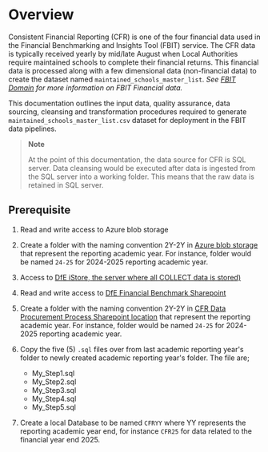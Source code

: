 # Overview

Consistent Financial Reporting (CFR) is one of the four financial data used in the Financial Benchmarking and Insights Tool (FBIT) service. The CFR data is typically received yearly by mid/late August when Local Authorities require maintained schools to complete their financial returns. This financial data is processed along with a few dimensional data (non-financial data) to create the dataset named `maintained_schools_master_list`. _See [FBIT Domain](/documentation/data/1_Domain.md) for more information on FBIT Financial data._

This documentation outlines the input data, quality assurance, data sourcing, cleansing and transformation procedures required to generate `maintained_schools_master_list.csv` dataset for deployment in the FBIT data pipelines.

> **Note**
>
> At the point of this documentation, the data source for CFR is SQL server.
> Data cleansing would be executed after data is ingested from the SQL server into a working folder. This means that the raw data is retained in SQL server.

## Prerequisite

1. Read and write access to Azure blob storage
2. Create a folder with the naming convention 2Y-2Y in [Azure blob storage](tbc) that represent the reporting academic year. For instance, folder would be named `24-25` for 2024-2025 reporting academic year.
3. Access to [DfE iStore, the server where all COLLECT data is stored)](https://educationgovuk.sharepoint.com/:w:/r/sites/DfEFinancialBenchmarking/_layouts/15/Doc.aspx?sourcedoc=%7BA47507F6-2C23-487A-98EC-0B6C75A7471A%7D&file=CFR%20source%20data%20access%20request.docx&action=default&mobileredirect=true)
4. Read and write access to [DfE Financial Benchmark Sharepoint](https://educationgovuk.sharepoint.com/sites/DfEFinancialBenchmarking/Shared%20Documents/Forms/AllItems.aspx?viewid=7afed90f%2D9f2f%2D431a%2D93ce%2D48075c0e93d8&csf=1&web=1&e=boXhxD&CID=0fb7a62d%2De68f%2D4f86%2Dac15%2D27e9c4f7b4a6&FolderCTID=0x012000B007B75DE8F91C4B82D20FE8B354FCBD)
5. Create a folder with the naming convention 2Y-2Y in [CFR Data Procurement Process Sharepoint location](https://educationgovuk.sharepoint.com/sites/DfEFinancialBenchmarking/Shared%20Documents/Forms/AllItems.aspx?id=%2Fsites%2FDfEFinancialBenchmarking%2FShared%20Documents%2FCFR%20Data%20Procurement%20Process&viewid=7afed90f%2D9f2f%2D431a%2D93ce%2D48075c0e93d8&csf=1&web=1&e=boXhxD&CID=0fb7a62d%2De68f%2D4f86%2Dac15%2D27e9c4f7b4a6&FolderCTID=0x012000B007B75DE8F91C4B82D20FE8B354FCBD) that represent the reporting academic year. For instance, folder would be named `24-25` for 2024-2025 reporting academic year.
6. Copy the five (5) `.sql` files over from last academic reporting year's folder to newly created academic reporting year's folder. The file are;

    - My_Step1.sql
    - My_Step2.sql
    - My_Step3.sql
    - My_Step4.sql
    - My_Step5.sql

7. Create a local Database to be named `CFRYY` where YY represents the reporting academic year end, for instance `CFR25` for data related to the financial year end 2025.
